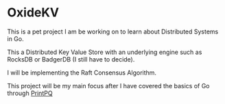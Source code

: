 # OxideKV

This is a pet project I am be working on to learn about Distributed Systems in Go. 

This a Distributed Key Value Store with an underlying engine such as RocksDB or BadgerDB (I still have to decide).

I will be implementing the Raft Consensus Algorithm.

This project will be my main focus after I have covered the basics of Go through [PrintPQ](https://github.com/shariqnaiyer/printPQ)

